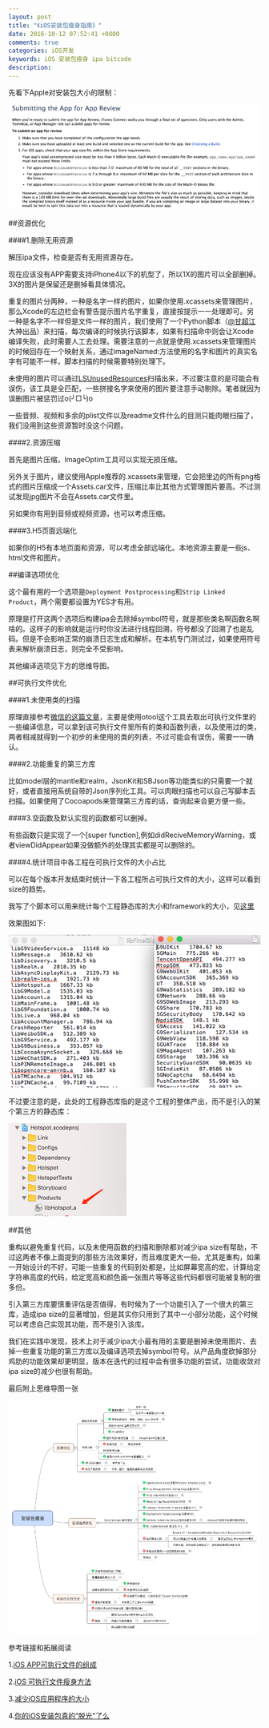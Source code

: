 ```yaml
---
layout: post
title: "《iOS安装包瘦身指南》"
date: 2016-10-12 07:52:41 +0800
comments: true
categories: iOS开发
keywords: iOS 安装包瘦身 ipa bitcode
description: 
---
```


先看下Apple对安装包大小的限制：

![](/images/2016/10/12/1.png)

<!--more-->

##资源优化

####1.删除无用资源

解压ipa文件，检查是否有无用资源存在。

现在应该没有APP需要支持iPhone4以下的机型了，所以1X的图片可以全部删掉。3X的图片是保留还是删掉看具体情况。

重复的图片分两种，一种是名字一样的图片，如果你使用.xcassets来管理图片，那么Xcode的左边栏会有警告提示图片名字重复，直接按提示一一处理即可。另一种是名字不一样但是文件一样的图片，我们使用了一个Python脚本（[@甘超江](http://weibo.com/ganchaojiang?from=profile&wvr=6&is_hot=1) 大神出品）来扫描，每次编译的时候执行该脚本，如果有扫描命中则会让Xcode编译失败，此时需要人工去处理。需要注意的一点就是使用.xcassets来管理图片的时候回存在一个映射关系，通过imageNamed:方法使用的名字和图片的真实名字有可能不一样，脚本扫描的时候需要特别处理下。

未使用的图片可以通过[LSUnusedResources](http://www.jianshu.com/p/a72d03e92c80)扫描出来，不过要注意的是可能会有误伤，该工具是全匹配，一些拼接名字来使用的图片要注意手动剔除。笔者就因为误删图片被惩罚过o(╯□╰)o

一些音频、视频和多余的plist文件以及readme文件什么的目测只能肉眼扫描了，我们没用到这些资源暂时没这个问题。

####2.资源压缩

首先是图片压缩，ImageOptim工具可以实现无损压缩。

另外关于图片，建议使用Apple推荐的.xcassets来管理，它会把里边的所有png格式的图片压缩成一个Assets.car文件，压缩比率比其他方式管理图片要高。不过测试发现jpg图片不会在Assets.car文件里。

另如果你有用到音频或视频资源，也可以考虑压缩。

####3.H5页面远端化

如果你的H5有本地页面和资源，可以考虑全部远端化。本地资源主要是一些js、html文件和图片。

##编译选项优化

这个最有用的一个选项是`Deployment Postprocessing`和`Strip Linked Product`，两个需要都设置为YES才有用。

原理是打开这两个选项后构建ipa会去除掉symbol符号，就是那些类名啊函数名啊啥的。这样子的影响就是运行时你没法进行线程回溯，符号都没了回溯了也是乱码。但是不会影响正常的崩溃日志生成和解析。在本机专门测试过，如果使用符号表来解析崩溃日志，则完全不受影响。

其他编译选项见下方的思维导图。

##可执行文件优化

####1.未使用类的扫描

原理直接参考[微信的这篇文章](http://www.cocoachina.com/ios/20151211/14562.html)，主要是使用otool这个工具去取出可执行文件里的一些编译信息，可以拿到该可执行文件里所有的类和函数列表，以及使用过的类，两者相减就得到一个初步的未使用的类的列表，不过可能会有误伤，需要一一确认。


####2.功能重复的第三方库

比如model层的mantle和realm，JsonKit和SBJson等功能类似的只需要一个就好，或者直接用系统自带的Json序列化工具。可以肉眼扫描也可以自己写脚本去扫描。如果使用了Cocoapods来管理第三方库的话，查询起来会更方便一些。

####3.空函数及默认实现的函数都可以删掉。

有些函数只是实现了一个[super function],例如didReciveMemoryWarning，或者viewDidAppear如果没做额外的处理其实都是可以删除的。

####4.统计项目中各工程在可执行文件的大小占比

可以在每个版本开发结束时统计一下各工程所占可执行文件的大小，这样可以看到size的趋势。

我写了个脚本可以用来统计每个工程静态库的大小和framework的大小，见[这里](https://github.com/kobe1941/shell)

效果图如下:

![](/images/2016/10/12/2.png)

不过要注意的是，此处的工程静态库指的是这个工程的整体产出，而不是引入的某个第三方的静态库：

![](/images/2016/10/12/3.png)

##其他

重构以避免重复代码，以及未使用函数的扫描和删除都对减少ipa size有帮助，不过这两者不像上面提到的那些方法效果好，而且难度更大一些。尤其是重构，如果一开始设计的不好，可能一些重复的代码到处都是，比如屏幕宽高的宏，计算给定字符串高度的代码，给定宽高和颜色画一张图片等等这些代码都很可能被复制的很多份。

引入第三方库要慎重评估是否值得，有时候为了一个功能引入了一个很大的第三库，造成ipa size的显著增加，但是其实你只用到了其中一小部分功能，这个时候可以考虑自己实现其功能，而不是引入该库。

我们在实践中发现，技术上对于减少ipa大小最有用的主要是删掉未使用图片、去掉一些重复功能的第三方库以及编译选项去掉symbol符号。从产品角度砍掉部分鸡肋的功能效果却更明显，版本在迭代的过程中会有很多功能的尝试，功能收敛对ipa size的减少也很有帮助。



最后附上思维导图一张

![](/images/2016/10/12/4.png)



参考链接和拓展阅读

1.[iOS APP可执行文件的组成](http://blog.cnbang.net/tech/2296/)

2.[iOS 可执行文件瘦身方法](http://blog.cnbang.net/tech/2544/)

3.[减少iOS应用程序的大小](http://beyondvincent.com/2014/03/24/2014-03-20-reducing-the-size-of-my-app/)

4.[你的iOS安装包真的“脱光”了么](https://zhuanlan.zhihu.com/p/19925959)

